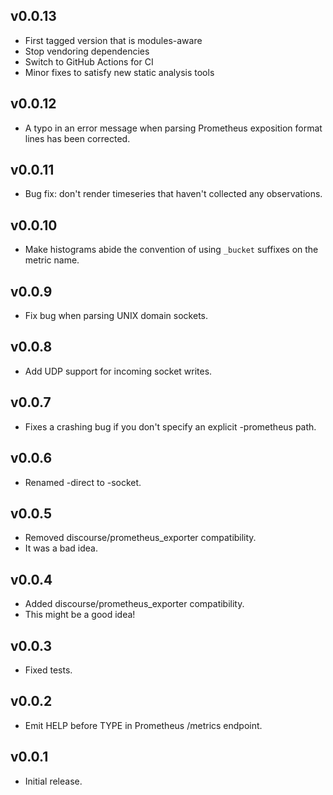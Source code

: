 ## v0.0.13

- First tagged version that is modules-aware
- Stop vendoring dependencies
- Switch to GitHub Actions for CI
- Minor fixes to satisfy new static analysis tools

## v0.0.12

- A typo in an error message when parsing Prometheus exposition format lines has been corrected.

## v0.0.11

- Bug fix: don't render timeseries that haven't collected any observations.

## v0.0.10

- Make histograms abide the convention of using `_bucket` suffixes on the metric name.

## v0.0.9

- Fix bug when parsing UNIX domain sockets.

## v0.0.8

- Add UDP support for incoming socket writes.

## v0.0.7

- Fixes a crashing bug if you don't specify an explicit -prometheus path.

## v0.0.6

- Renamed -direct to -socket.

## v0.0.5

- Removed discourse/prometheus_exporter compatibility.
- It was a bad idea.

## v0.0.4

- Added discourse/prometheus_exporter compatibility.
- This might be a good idea!

## v0.0.3

- Fixed tests.

## v0.0.2

- Emit HELP before TYPE in Prometheus /metrics endpoint.

## v0.0.1

- Initial release.

